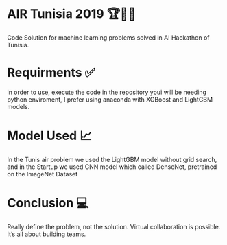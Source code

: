# AIR Tunisia 2019 🏆💯🏅
Code Solution for machine learning problems solved in AI Hackathon of Tunisia.

# Requirments  ✅
in order to use, execute the code in the repository youi will be needing python enviroment, I prefer using anaconda with XGBoost and LightGBM models.

# Model Used 📈
In the Tunis air problem we used the LightGBM model without grid search, and in the Startup we used CNN model which called DenseNet, pretrained on the ImageNet Dataset

# Conclusion ‍💻
Really define the problem, not the solution.
Virtual collaboration is possible.
It’s all about building teams.
